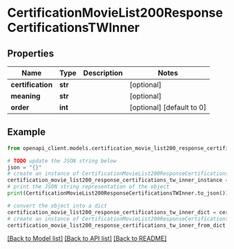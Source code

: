 # CertificationMovieList200ResponseCertificationsTWInner


## Properties

Name | Type | Description | Notes
------------ | ------------- | ------------- | -------------
**certification** | **str** |  | [optional] 
**meaning** | **str** |  | [optional] 
**order** | **int** |  | [optional] [default to 0]

## Example

```python
from openapi_client.models.certification_movie_list200_response_certifications_tw_inner import CertificationMovieList200ResponseCertificationsTWInner

# TODO update the JSON string below
json = "{}"
# create an instance of CertificationMovieList200ResponseCertificationsTWInner from a JSON string
certification_movie_list200_response_certifications_tw_inner_instance = CertificationMovieList200ResponseCertificationsTWInner.from_json(json)
# print the JSON string representation of the object
print(CertificationMovieList200ResponseCertificationsTWInner.to_json())

# convert the object into a dict
certification_movie_list200_response_certifications_tw_inner_dict = certification_movie_list200_response_certifications_tw_inner_instance.to_dict()
# create an instance of CertificationMovieList200ResponseCertificationsTWInner from a dict
certification_movie_list200_response_certifications_tw_inner_from_dict = CertificationMovieList200ResponseCertificationsTWInner.from_dict(certification_movie_list200_response_certifications_tw_inner_dict)
```
[[Back to Model list]](../README.md#documentation-for-models) [[Back to API list]](../README.md#documentation-for-api-endpoints) [[Back to README]](../README.md)


